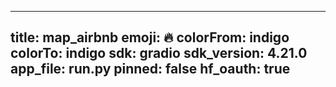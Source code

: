 
---
title: map_airbnb 
emoji: 🔥
colorFrom: indigo
colorTo: indigo
sdk: gradio
sdk_version: 4.21.0
app_file: run.py
pinned: false
hf_oauth: true
---
